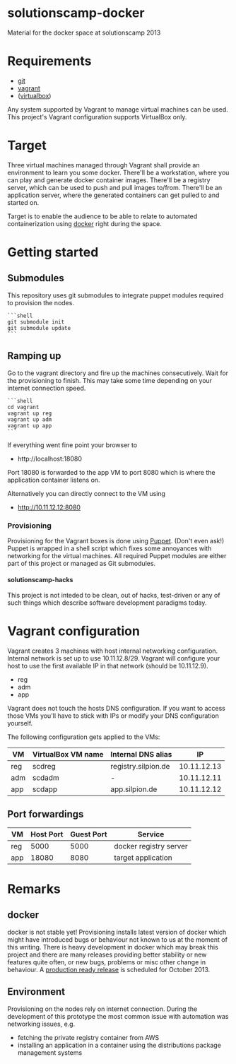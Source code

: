 # solutionscamp-docker

Material for the docker space at solutionscamp 2013


# Requirements

- [git](http://git-scm.com)
- [vagrant](http://vagrantup.com)
- ([virtualbox](https://www.virtualbox.org/))

Any system supported by Vagrant to manage virtual machines can be
used. This project's Vagrant configuration supports VirtualBox only.


# Target

Three virtual machines managed through Vagrant shall provide an
environment to learn you some docker.
There'll be a workstation, where you can play and generate docker
container images.
There'll be a registry server, which can be used to push and pull
images to/from.
There'll be an application server, where the generated containers can
get pulled to and started on.

Target is to enable the audience to be able to relate to automated
containerization using [docker](http://docker.io) right during the
space.


# Getting started

## Submodules

This repository uses git submodules to integrate puppet modules
required to provision the nodes.

    ```shell
    git submodule init
    git submodule update
    ```

## Ramping up

Go to the vagrant directory and fire up the machines consecutively.
Wait for the provisioning to finish. This may take some time depending
on your internet connection speed.

    ```shell
    cd vagrant
    vagrant up reg
    vagrant up adm
    vagrant up app
    ```

If everything went fine point your browser to
* http://localhost:18080

Port 18080 is forwarded to the app VM to port 8080 which is where
the application container listens on.

Alternatively you can directly connect to the VM using
* http://10.11.12.12:8080


### Provisioning

Provisioning for the Vagrant boxes is done using
[Puppet](http://puppetlabs.com). (Don't even ask!) Puppet is wrapped in
a shell script which fixes some annoyances with networking for the
virtual machines. All required Puppet modules are either part of this
project or managed as Git submodules.


#### solutionscamp-hacks

This project is not inteded to be clean, out of hacks, test-driven or
any of such things which describe software development paradigms today.


# Vagrant configuration

Vagrant creates 3 machines with host internal networking configuration.
Internal network is set up to use 10.11.12.8/29. Vagrant will configure
your host to use the first available IP in that network (should be
10.11.12.9).

* reg
* adm
* app

Vagrant does not touch the hosts DNS configuration. If you want to
access those VMs you'll have to stick with IPs or modify your DNS
configuration yourself.

The following configuration gets applied to the VMs:

| VM  | VirtualBox VM name | Internal DNS alias  | IP          |
| --- | ------------------ | ------------------- | ----------- |
| reg | scdreg             | registry.silpion.de | 10.11.12.13 |
| adm | scdadm             | -                   | 10.11.12.11 |
| app | scdapp             | app.silpion.de      | 10.11.12.12 |


## Port forwardings

| VM  | Host Port | Guest Port | Service                |
| --- | --------- | ---------- | ---------------------- |
| reg | 5000      | 5000       | docker registry server |
| app | 18080     | 8080       | target application     |


# Remarks

## docker

docker is not stable yet! Provisioning installs latest version of
docker which might have introduced bugs or behaviour not known to us
at the moment of this writing. There is heavy development in docker
which may break this project and there are many releases providing
better stability or new features quite often, or new bugs, problems
or misc other change in behaviour.
A [production ready release](http://blog.docker.io/2013/08/getting-to-docker-1-0/)
is scheduled for October 2013.

## Environment

Provisioning on the nodes rely on internet connection. During the
development of this prototype the most common issue with automation
was networking issues, e.g.
* fetching the private registry container from AWS
* installing an application in a container using the distributions
  package management systems


<!-- vim: set nofen ts=4 sw=4 et: -->
